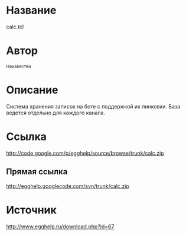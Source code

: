 # Название #
calc.tcl


# Автор #
<sup>Неизвестен</sup>


# Описание #
Система хранения записок на боте с поддержкой их линковки. База ведется отдельно для каждого канала.


# Ссылка #
http://code.google.com/p/egghelp/source/browse/trunk/calc.zip

## Прямая ссылка ##
http://egghelp.googlecode.com/svn/trunk/calc.zip


# Источник #
http://www.egghelp.ru/download.php?id=67
